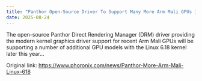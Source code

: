 ```yaml
---
title: "Panthor Open-Source Driver To Support Many More Arm Mali GPUs In Linux 6.18"
date: 2025-08-24
---
```


The open-source Panthor Direct Rendering Manager (DRM) driver providing the modern kernel graphics driver support for recent Arm Mali GPUs will be supporting a number of additional GPU models with the Linux 6.18 kernel later this year...

Original link: https://www.phoronix.com/news/Panthor-More-Arm-Mali-Linux-618